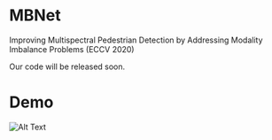 # MBNet
Improving Multispectral Pedestrian Detection by Addressing Modality Imbalance Problems (ECCV 2020)

Our code will be released soon.

# Demo

![Alt Text](https://media.giphy.com/media/QZsdoFztOpBLCF587w/giphy.gif) 
